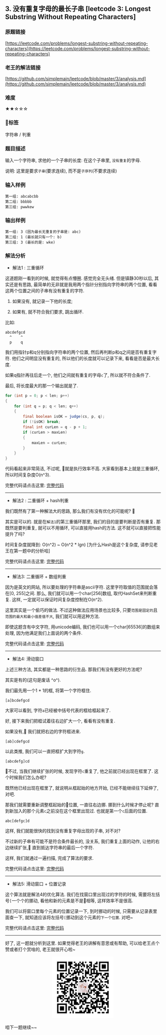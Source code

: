 ## 3. 没有重复字母的最长子串 [leetcode 3: Longest Substring Without Repeating Characters]

### 原题链接

[https://leetcode.com/problems/longest-substring-without-repeating-characters](https://leetcode.com/problems/longest-substring-without-repeating-characters)


### 老王的解法链接
[https://github.com/simplemain/leetcode/blob/master/3/analysis.md](https://github.com/simplemain/leetcode/blob/master/3/analysis.md)

### 难度

★★☆☆☆

### 标签

字符串 / 判重

### 题目描述

输入一个字符串, 求他的一个子串的长度: 在这个子串里, `没有重复`的字母.

说明: 这里是要求`子串`(要求连续), 而不是`子序列`(不要求连续)

### 输入样例

```
第一组: abcabcbb
第二组: bbbbb
第三组: pwwkew
```

### 输出样例

```
第一组: 3 (因为最长无重复的子串是: abc)
第二组: 1 (最长就只有一个: b)
第三组: 3 (最长的是: wke)
```

### 解法分析

* 解法1 : 三重循环

这道题刚一看到的时候, 就觉得有点懵圈. 感觉完全无头绪. 但是镇静30秒以后, 其实还是有思路, 最简单的无非就是我用两个指针分别指向字符串的两个位置, 看看这两个位置之间的子串有没有重复的字符.

1. 如果没有, 就记录一下他的长度; 

2. 如果有, 就不符合我们要求, 跳出循环.

比如: 

```
abcdefgcd
  ^    ^
  p    q
```

我们用指针p和q分别指向字符串的两个位置, 然后再判断p和q之间是否有重复字符. 他们之间明显没有重复的, 所以他们的长度就可以记录下来, 看看是否是最大长度.

如果q指针再往后走一个, 他们之间就有重复的字母`c`了, 所以就不符合条件了.

最后, 将长度最大的那一个输出就是了. 

```java
for (int p = 0; p < len; p++)
{
	for (int q = p; q < len; q++)
	{
		final boolean isOK = judge(cs, p, q);
		if (!isOK) break;
		final int curLen = q - p + 1;
		if (curLen > maxLen)
		{
			maxLen = curLen;
		}
	}
}
```

代码看起来非常简洁, 不过呢, 就是执行效率不高. 大家看到基本上就是三重循环, 所以时间复杂度O(n^3).

完整代码请点击这里: [完整代码](Solution1.java)

---

* 解法2 : 二重循环 + hash判重

我们既然有了第一种解法大的思路, 那么我们有没有优化的可能呢? 

其实是可以的. 就是在`解法1`的第三重循环那里, 我们的目的是要判断是否有重复. 那既然是要判重复, 就可以不用循环, 可以直接用hash的方法. 这不就可以直接把性能提升了吗?

时间复杂度就降到: O(n^2) ~ O(n^2 * lgn) [为什么Hash是这个复杂度, 请参见老王在第一题中的分析哈]

完整代码请点击这里: [完整代码](Solution2.java)

---

* 解法3: 二重循环 + 数组判重

因为是英文的网站, 所以要处理的字符串是ascii字符. 这里字符取值的范围就会落在[0, 255]之间. 那么, 我们就可以用一个char[256]数组, 取代HashSet来判断重复. 这样, 一定就可以保证时间复杂度控制在O(n^2).

这里其实是一个偷巧的做法. 不过这种做法应用场景也比较多, 只要`范围是固定的`且`范围的最大和最小值差值不大`, 我们就可以用这种方法.

即使这题含有中文字符, 用unicode编码, 我们也可以用一个char[65536]的数组来处理, 因为他满足我们上面说的两个条件.

完整代码请点击这里: [完整代码](Solution3.java)

---

* 解法4: 滑动窗口

上述三种方法, 其实都是一种思路的衍生品. 那我们有没有更好的方法呢? 

其实是有的(这句是废话 ^o^).

我们最先用一个1 * 1的框, 将第一个字符框住.

```
[a]bcdefgcd
```

大家可以看到, 字符`a`已经被中括号代表的框给框起来了. 

好, 接下来我们把框试着往右边扩大一个, 看看有没有重复. 

如果没有, 我们就把右边的字符框进来.

```
[ab]cdefgcd
```

以此类推, 我们可以一直把框扩大到字符`g`.

```
[abcdefg]cd
```

不过, 当我们继续扩张的时候, 发现字符`c`重复了, 他之前就已经出现在框里了. 这个时候我们怎么办呢?

既然他已经出现在框里了, 就说明从框起始的地方开始, 已经不能继续往下延伸了, 对吧.

那我们就需要重新调整框起始的位置, 一直往右边挪. 挪到什么时候才停止呢? 直到新加入的那个元素`c`之前没在这个框里出现过. 也就是第一个`c`后面的位置.

```
abc[defgc]d
```

这样, 我们就能很快的找到没有重复字母出现的子串, 对不对?

不过新的子串有可能不是符合条件最长的, 没关系, 我们重复上面的动作, 让他的右边继续扩张, 直到抵达字符串的最后一个字符. 

这样, 我们就通过一遍扫描, 完成了算法的要求.

完整代码请点击这里: [完整代码](Solution4.java)

---

* 解法5: 滑动窗口 + 位置记录

这个算法就是解法4的优化算法. 我们在找窗口里出现过的字符的时候, 需要将左括号`[`一个个的挪动, 看他和新的元素是不是相等, 这样效率不是很高. 

我们可以将窗口里每个元素的位置记录一下, 到时挪动的时候, 只需要从记录表里面查一下, 就知道应该将左括号`[`挪动到这个元素的`下一个位置`. 对吧~

完整代码请点击这里: [完整代码](Solution5.java)

---

好了, 这一题就分析到这里. 如果觉得老王的讲解有意思或有帮助, 可以给老王点个赞或者打个赏啥的, 老王就很开心啦~

<div align="center"><img src="https://github.com/simplemain/leetcode/blob/master/qrcode_pay.min.jpg" width="200" height="200" /></div>

咱下一题继续~~